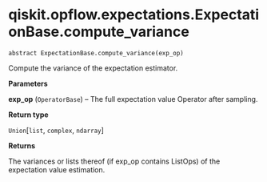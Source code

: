 # qiskit.opflow\.expectations.ExpectationBase.compute\_variance

`abstract ExpectationBase.compute_variance(exp_op)`

Compute the variance of the expectation estimator.

**Parameters**

**exp\_op** (`OperatorBase`) – The full expectation value Operator after sampling.

**Return type**

`Union`\[`list`, `complex`, `ndarray`]

**Returns**

The variances or lists thereof (if exp\_op contains ListOps) of the expectation value estimation.
